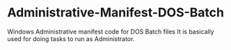 # Administrative-Manifest-DOS-Batch

Windows Administrative manifest code for DOS Batch files 
It is basically used for doing tasks to run as Administrator.
